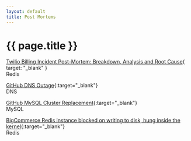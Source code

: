 ```yaml
---
layout: default
title: Post Mortems
---
```


# {{ page.title }}

[Twilio Billing Incident Post-Mortem: Breakdown, Analysis and Root Cause](https://www.twilio.com/blog/2013/07/billing-incident-post-mortem-breakdown-analysis-and-root-cause.html){ target: "_blank" }    
Redis

[GitHub DNS Outage](https://github.com/blog/1759-dns-outage-post-mortem){:target="_blank"}    
DNS

[GitHub MySQL Cluster Replacement](https://github.com/blog/1261-github-availability-this-week){:target="_blank"}    
MySQL

[BigCommerce Redis instance blocked on writing to disk, hung inside the kernel](http://bigeng.io/post/118963807718/recovering-redis-data-with-gdb){:target="_blank"}    
Redis
